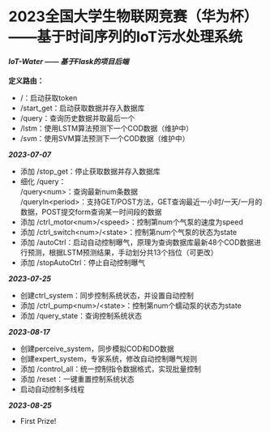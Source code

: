 # 2023全国大学生物联网竞赛（华为杯）——基于时间序列的IoT污水处理系统
#### *IoT-Water —— 基于Flask的项目后端*  
**定义路由：**  
* /：启动获取token  
* /start_get：启动获取数据并存入数据库  
* /query：查询历史数据并取最后一个  
* /lstm：使用LSTM算法预测下一个COD数据（维护中）  
* /svm：使用SVM算法预测下一个COD数据（维护中）  

***2023-07-07***  
* 添加 /stop_get：停止获取数据并存入数据库  
* 细化 /query：  
/query&lt;num>：查询最新num条数据  
/queryIn&lt;period>：支持GET/POST方法，GET查询最近一小时/一天/一月的数据，POST提交form查询某一时间段的数据  
* 添加 /ctrl_motor&lt;num>/&lt;speed>：控制第num个气泵的速度为speed  
* 添加 /ctrl_switch&lt;num>/&lt;state>：控制第num个气泵的状态为state  
* 添加 /autoCtrl：启动自动控制曝气，原理为查询数据库最新48个COD数据进行预测，根据LSTM预测结果，手动划分共13个挡位（可更改）  
* 添加 /stopAutoCtrl：停止自动控制曝气  

***2023-07-25***
* 创建ctrl_system：同步控制系统状态，并设置自动控制
* 添加 /ctrl_pump&lt;num>/&lt;state>：控制第num个蠕动泵的状态为state
* 添加 /query_state：查询控制系统状态

***2023-08-17***
* 创建perceive_system，同步模拟COD和DO数据
* 创建expert_system，专家系统，修改自动控制曝气规则
* 添加 /control_all：统一控制指令数据格式，实现批量控制
* 添加 /reset：一键重置控制系统状态
* 启动自动控制多线程

***2023-08-25***
* First Prize!
